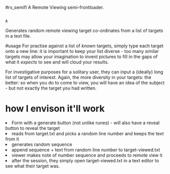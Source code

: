 #rv_semifl
A Remote Viewing semi-frontloader.

																																																																																																																																																																																																																																																																																																																																																																																									A
Generates random remote viewing target co-ordinates from a list of targets in a text file.

#usage
For practise against a list of _known_ targets, simply type each target onto a new line: it is important to keep your list diverse - too many similar targets may allow your imagination to invent pictures to fill in the gaps of what it _expects_ to see and will cloud your results.

For investigative purposes for a solitary user, they can input a (ideally) long list of targets of
interest. Again, the more diversity in your targets: the better: so when you do to come to view, you will have an idea of the subject - but not exactly the target you had written.



# how I envison it'll work
<li>Form with a generate button (not unlike runes) - will also have a reveal button to reveal the target</li>
<li>reads from target.txt and picks a random line number and keeps the text from it
<li>generates random sequence
<li>append sequence + text from random line number to target-viewed.txt
<li>viewer makes note of number sequence and proceeds to remote view it
<li>after the session, they simply open target-viewed.txt in a text editor to see what their target was.


